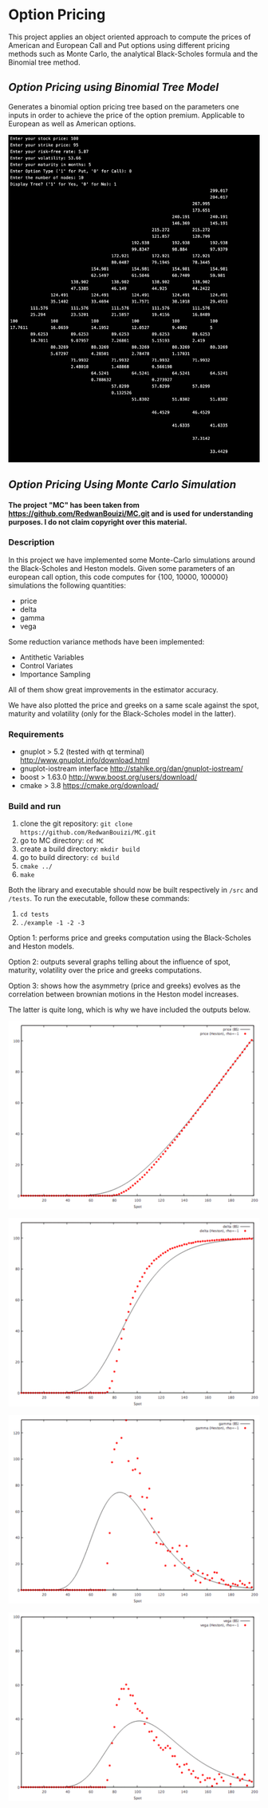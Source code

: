# Option Pricing
This project applies an object oriented approach to compute the prices of American and European Call and Put options using different pricing methods such as Monte Carlo, the analytical Black-Scholes formula and the Binomial tree method.

## *Option Pricing using Binomial Tree Model*
Generates a binomial option pricing tree based on the parameters one inputs in order to achieve the price of the option premium. Applicable to European as well as American options. 

![demo](src/Binomial%20Tree%20Model/Pictures/Screen%20Shot%202019-07-23%20at%202.07.12%20PM.png)
  

## *Option Pricing Using Monte Carlo Simulation*

#### The project "MC" has been taken from https://github.com/RedwanBouizi/MC.git and is used for understanding purposes. I do not claim copyright over this material.

### Description ###
In this project we have implemented some Monte-Carlo simulations around the Black-Scholes and Heston models.
Given some parameters of an european call option, this code computes for {100, 10000, 100000} simulations the following quantities:
- price
- delta
- gamma
- vega

Some reduction variance methods have been implemented:
- Antithetic Variables
- Control Variates
- Importance Sampling

All of them show great improvements in the estimator accuracy.


We have also plotted the price and greeks on a same scale against the spot, maturity and volatility (only for the Black-Scholes model in the latter).


### Requirements ###
- gnuplot > 5.2 (tested with qt terminal) http://www.gnuplot.info/download.html
- gnuplot-iostream interface http://stahlke.org/dan/gnuplot-iostream/
- boost > 1.63.0 http://www.boost.org/users/download/
- cmake > 3.8 https://cmake.org/download/

### Build and run ###
1. clone the git repository: `git clone https://github.com/RedwanBouizi/MC.git`
2. go to MC directory: `cd MC`
3. create a build directory: `mkdir build`
4. go to build directory: `cd build`
5. `cmake ../`
6. `make`

Both the library and executable should now be built respectively in `/src` and `/tests`. To run the executable, follow these commands:
1. `cd tests`
2. `./example -1 -2 -3`

Option 1: performs price and greeks computation using the Black-Scholes and Heston models.

Option 2: outputs several graphs telling about the influence of spot, maturity, volatility over the price and greeks computations.

Option 3: shows how the asymmetry (price and greeks) evolves as the correlation between brownian motions in the Heston model increases.

The latter is quite long, which is why we have included the outputs below.

![demo](src/Monte%20Carlo/MC/gifs/price.gif)

![demo](src/Monte%20Carlo/MC/gifs/delta.gif)

![demo](src/Monte%20Carlo/MC/gifs/gamma.gif)

![demo](src/Monte%20Carlo/MC/gifs/vega.gif)

